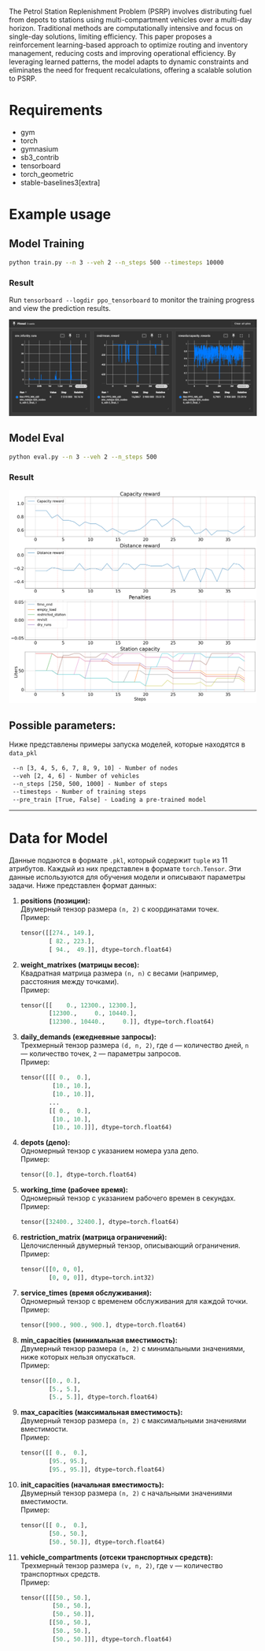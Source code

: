 The Petrol Station Replenishment Problem (PSRP) involves distributing fuel from depots to stations using multi-compartment vehicles over a multi-day horizon. Traditional methods are computationally intensive and focus on single-day solutions, limiting efficiency. This paper proposes a reinforcement learning-based approach to optimize routing and inventory management, reducing costs and improving operational efficiency. By leveraging learned patterns, the model adapts to dynamic constraints and eliminates the need for frequent recalculations, offering a scalable solution to PSRP.

# Requirements

* gym
* torch
* gymnasium
* sb3_contrib
* tensorboard
* torch_geometric
* stable-baselines3[extra]

# Example usage

## Model Training

```bash
python train.py --n 3 --veh 2 --n_steps 500 --timesteps 10000
```

### Result

Run `tensorboard --logdir ppo_tensorboard` to monitor the training progress and view the prediction results.

![Описание изображения](Images/example_tensorboard.png)

## Model Eval

```bash
python eval.py --n 3 --veh 2 --n_steps 500
```

### Result

![Описание изображения](Images/rewards_10_500_2.png)


## Possible parameters:

Ниже представлены примеры запуска моделей, которые находятся в `data_pkl`
```
 --n [3, 4, 5, 6, 7, 8, 9, 10] - Number of nodes
 --veh [2, 4, 6] - Number of vehicles
 --n_steps [250, 500, 1000] - Number of steps
 --timesteps - Number of training steps
 --pre_train [True, False] - Loading a pre-trained model
```

---

# Data for Model

Данные подаются в формате `.pkl`, который содержит `tuple` из 11 атрибутов. Каждый из них представлен в формате `torch.Tensor`. Эти данные используются для обучения модели и описывают параметры задачи. Ниже представлен формат данных:

1. **positions (позиции):**  
   Двумерный тензор размера `(n, 2)` с координатами точек.  
   Пример:
   ```python
   tensor([[274., 149.],
           [ 82., 223.],
           [ 94.,  49.]], dtype=torch.float64)
   ```

2. **weight_matrixes (матрицы весов):**  
   Квадратная матрица размера `(n, n)` с весами (например, расстояния между точками).  
   Пример:
   ```python
   tensor([[    0., 12300., 12300.],
           [12300.,     0., 10440.],
           [12300., 10440.,     0.]], dtype=torch.float64)
   ```

3. **daily_demands (ежедневные запросы):**  
   Трехмерный тензор размера `(d, n, 2)`, где `d` — количество дней, `n` — количество точек, `2` — параметры запросов.  
   Пример:
   ```python
   tensor([[[ 0.,  0.], 
            [10., 10.],
            [10., 10.]],
           ...
           [[ 0.,  0.],
            [10., 10.],
            [10., 10.]]], dtype=torch.float64)
   ```

4. **depots (депо):**  
   Одномерный тензор с указанием номера узла депо.  
   Пример:
   ```python
   tensor([0.], dtype=torch.float64)
   ```

5. **working_time (рабочее время):**  
   Одномерный тензор с указанием рабочего времен в секундах.  
   Пример:
   ```python
   tensor([32400., 32400.], dtype=torch.float64)
   ```

6. **restriction_matrix (матрица ограничений):**  
   Целочисленный двумерный тензор, описывающий ограничения.  
   Пример:
   ```python
   tensor([[0, 0, 0],
           [0, 0, 0]], dtype=torch.int32)
   ```

7. **service_times (время обслуживания):**  
   Одномерный тензор с временем обслуживания для каждой точки.  
   Пример:
   ```python
   tensor([900., 900., 900.], dtype=torch.float64)
   ```

8. **min_capacities (минимальная вместимость):**  
   Двумерный тензор размера `(n, 2)` с минимальными значениями, ниже которых нельзя опускаться.  
   Пример:
   ```python
   tensor([[0., 0.],
           [5., 5.],
           [5., 5.]], dtype=torch.float64)
   ```

9. **max_capacities (максимальная вместимость):**  
   Двумерный тензор размера `(n, 2)` с максимальными значениями вместимости.  
   Пример:
   ```python
   tensor([[ 0.,  0.],
           [95., 95.],
           [95., 95.]], dtype=torch.float64)
   ```

10. **init_capacities (начальная вместимость):**  
    Двумерный тензор размера `(n, 2)` с начальными значениями вместимости.  
    Пример:
    ```python
    tensor([[ 0.,  0.],
            [50., 50.],
            [50., 50.]], dtype=torch.float64)
    ```

11. **vehicle_compartments (отсеки транспортных средств):**  
    Трехмерный тензор размера `(v, n, 2)`, где `v` — количество транспортных средств.  
    Пример:
    ```python
    tensor([[[50., 50.],
             [50., 50.],
             [50., 50.]],
            [[50., 50.],
             [50., 50.],
             [50., 50.]]], dtype=torch.float64)
    ```